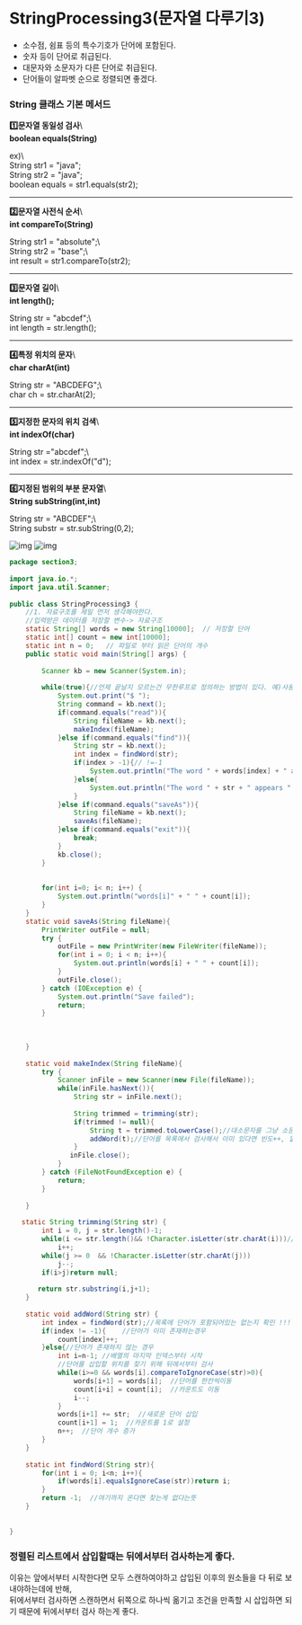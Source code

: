 # StringProcessing3(문자열 다루기3)

- 소수점, 쉼표 등의 특수기호가 단어에 포함된다.
- 숫자 등이 단어로 취급된다.
- 대문자와 소문자가 다른 단어로 취급된다.
- 단어들이 알파벳 순으로 정렬되면 좋겠다.

### String 클래스 기본 메서드
**1️⃣문자열 동일성 검사**\  
**boolean equals(String)**

ex)\  
String str1 = "java";  
String str2 = "java";  
boolean equals = str1.equals(str2);

---

**2️⃣문자열 사전식 순서**\  
**int compareTo(String)**


String str1 = "absolute";\  
String str2 = "base";\  
int result = str1.compareTo(str2);

---

**3️⃣문자열 길이**\  
**int length();**

String str = "abcdef";\  
int length = str.length();
  
---  
**4️⃣특정 위치의 문자**\  
**char charAt(int)**

String str = "ABCDEFG";\  
char ch = str.charAt(2);

---

**5️⃣지정한 문자의 위치 검색**\  
**int indexOf(char)**

String str ="abcdef";\  
int index = str.indexOf("d");
  
---  
**6️⃣지정된 범위의 부분 문자열**\  
**String subString(int,int)**

String str = "ABCDEF";\  
String substr = str.subString(0,2);


![img](/JavaDataStructure/src/img/1.png)
![img](/JavaDataStructure/src/img/2.png)


```java
package section3;  
  
import java.io.*;  
import java.util.Scanner;  
  
public class StringProcessing3 {  
    //1. 자료구조를 제일 먼저 생각해야한다.  
    //입력받은 데이터를 저장할 변수-> 자료구조  
    static String[] words = new String[10000];  // 저장할 단어  
    static int[] count = new int[10000];  
    static int n = 0;   // 파일로 부터 읽은 단어의 개수  
    public static void main(String[] args) {  
  
        Scanner kb = new Scanner(System.in);  
  
        while(true){//언제 끝날지 모르는건 무한루프로 정의하는 방법이 있다. 예)사용자가 종료를 원하기 전까지  
            System.out.print("$ ");  
            String command = kb.next();  
            if(command.equals("read")){  
                String fileName = kb.next();  
                makeIndex(fileName);  
            }else if(command.equals("find")){  
                String str = kb.next();  
                int index = findWord(str);  
                if(index > -1){// !=-1  
                    System.out.println("The word " + words[index] + " appears " + count[index] + "times.");  
                }else{  
                    System.out.println("The word " + str + " appears " + "does not appear.");  
                }  
            }else if(command.equals("saveAs")){  
                String fileName = kb.next();  
                saveAs(fileName);  
            }else if(command.equals("exit")){  
                break;  
            }  
            kb.close();  
        }  
  
  
        for(int i=0; i< n; i++) {  
            System.out.println("words[i]" + " " + count[i]);  
        }  
    }  
    static void saveAs(String fileName){  
        PrintWriter outFile = null;  
        try {  
            outFile = new PrintWriter(new FileWriter(fileName));  
            for(int i = 0; i < n; i++){  
                System.out.println(words[i] + " " + count[i]);  
            }  
            outFile.close();  
        } catch (IOException e) {  
            System.out.println("Save failed");  
            return;  
        }  
  
  
  
    }  
  
    static void makeIndex(String fileName){  
        try {  
            Scanner inFile = new Scanner(new File(fileName));  
            while(inFile.hasNext()){  
                String str = inFile.next();  
  
                String trimmed = trimming(str);  
                if(trimmed != null){  
                    String t = trimmed.toLowerCase();//대소문자를 그냥 소문자로 다 저장한다.  
                    addWord(t);//단어를 목록에서 검사해서 이미 있다면 빈도++, 없다면 목록에 추가하는 함수  
                }  
               inFile.close();  
            }  
        } catch (FileNotFoundException e) {  
            return;  
        }  
  
    }  
  
   static String trimming(String str) {  
        int i = 0, j = str.length()-1;  
        while(i <= str.length()&& !Character.isLetter(str.charAt(i)))//while i th character is not letter  
            i++;  
        while(j >= 0  && !Character.isLetter(str.charAt(j)))  
            j--;  
        if(i>j)return null;  
  
       return str.substring(i,j+1);  
    }  
  
    static void addWord(String str) {  
        int index = findWord(str);//목록에 단어가 포함되어있는 없는지 확인 !!! 정보를 전달해줘야함(boolean,혹으 int)->여기서는 위치 정보도 필요하므로 int-> 찾으면 배열인덱스 retyrn, 못찾으면 -1
		if(index != -1){    //단어가 이미 존재하는경우 
            count[index]++;  
        }else{//단어가 존재하지 않는 경우 
            int i=n-1; //배열의 마지막 인덱스부터 시작
            //단어를 삽입할 위치를 찾기 위해 뒤에서부터 검사 
            while(i>=0 && words[i].compareToIgnoreCase(str)>0){  
                words[i+1] = words[i];  //단어를 한칸씩이동
                count[i+i] = count[i];  //카운트도 이동
                i--;  
            }  
            words[i+1] += str;  //새로운 단어 삽입
            count[i+1] = 1;  //카운트를 1로 설정
            n++;  //단어 개수 증가
        }  
    }  
  
    static int findWord(String str){  
        for(int i = 0; i<n; i++){  
            if(words[i].equalsIgnoreCase(str))return i;  
        }  
        return -1;  //여기까지 온다면 찾는게 없다는뜻  
    }  
  
  
}
```

### 정렬된 리스트에서 삽입할때는 뒤에서부터 검사하는게 좋다.
이유는 앞에서부터 시작한다면 모두 스캔하여야하고 삽입된 이후의 원소들을 다 뒤로 보내야하는데에 반해,\
뒤에서부터 검사하면 스캔하면서 뒤쪽으로 하나씩 옮기고 조건을 만족할 시 삽입하면 되기 때문에 뒤에서부터 검사 하는게 좋다.